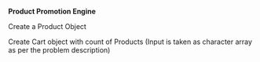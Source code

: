 **Product Promotion Engine**

 Create a Product Object

 Create Cart object with count of Products (Input is taken as character array as per the problem description)

 
